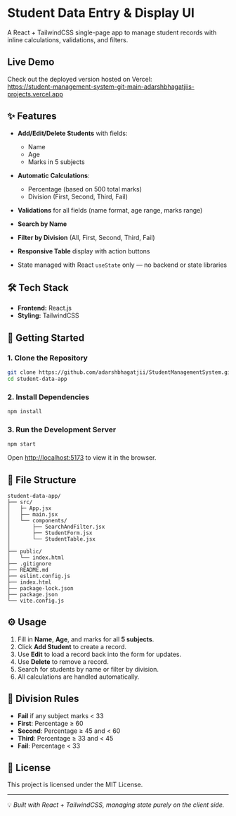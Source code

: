 # Student Data Entry & Display UI

A React + TailwindCSS single-page app to manage student records with inline calculations, validations, and filters.

##  Live Demo  
Check out the deployed version hosted on Vercel:  
https://student-management-system-git-main-adarshbhagatjiis-projects.vercel.app

## ✨ Features

* **Add/Edit/Delete Students** with fields:

  * Name
  * Age
  * Marks in 5 subjects
* **Automatic Calculations**:

  * Percentage (based on 500 total marks)
  * Division (First, Second, Third, Fail)
* **Validations** for all fields (name format, age range, marks range)
* **Search by Name**
* **Filter by Division** (All, First, Second, Third, Fail)
* **Responsive Table** display with action buttons
* State managed with React `useState` only — no backend or state libraries

## 🛠 Tech Stack

* **Frontend:** React.js
* **Styling:** TailwindCSS

## 🚀 Getting Started

### 1. Clone the Repository

```bash
git clone https://github.com/adarshbhagatjii/StudentManagementSystem.git
cd student-data-app
```

### 2. Install Dependencies

```bash
npm install
```

### 3. Run the Development Server

```bash
npm start
```

Open [http://localhost:5173](http://localhost:5173) to view it in the browser.

## 📂 File Structure

```
student-data-app/
├── src/
│   ├─ App.jsx
│   ├── main.jsx
│   └── components/
│       ├── SearchAndFilter.jsx
│       ├── StudentForm.jsx
│       └── StudentTable.jsx
│  
├── public/
│   └── index.html          
├── .gitignore
├── README.md
├── eslint.config.js
├── index.html
├── package-lock.json
├── package.json
└── vite.config.js
```

## ⚙️ Usage

1. Fill in **Name**, **Age**, and marks for all **5 subjects**.
2. Click **Add Student** to create a record.
3. Use **Edit** to load a record back into the form for updates.
4. Use **Delete** to remove a record.
5. Search for students by name or filter by division.
6. All calculations are handled automatically.

## 🧮 Division Rules

* **Fail** if any subject marks < 33
* **First**: Percentage ≥ 60
* **Second**: Percentage ≥ 45 and < 60
* **Third**: Percentage ≥ 33 and < 45
* **Fail**: Percentage < 33



## 📜 License

This project is licensed under the MIT License.

---

💡 *Built with React + TailwindCSS, managing state purely on the client side.*

